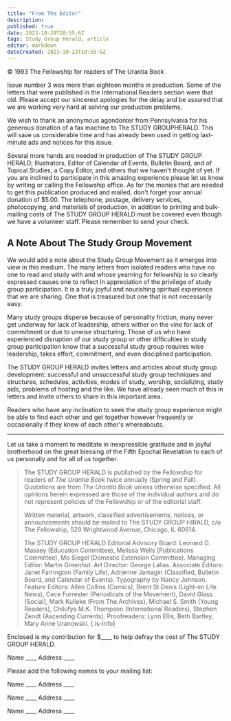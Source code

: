 ```yaml
---
title: "From The Editor"
description: 
published: true
date: 2023-10-29T10:55:6Z
tags: Study Group Herald, article
editor: markdown
dateCreated: 2023-10-23T10:55:6Z
---
```


<p class="v-card v-sheet theme--light gray lighten-3 px-2">© 1993 The Fellowship for readers of The Urantia Book</p>

Issue number 3 was more than eighteen months in production. Some of the letters that were published in the International Readers section were that old. Please accept our sincerest apologies for the delay and be assured that we are working very hard at solving our production problems.

We wish to thank an anonymous agondonter from Pennsylvania for his generous donation of a fax machine to The STUDY GROUPHERALD. This will save us considerable time and has already been used in getting last-minute ads and notices for this issue.

Several more hands are needed in production of The STUDY GROUP HERALD; Illustrators, Editor of Calendar of Events, Bulletin Board, and of Topical Studies, a Copy Editor, and others that we haven't thought of yet. If you are inclined to participate in this amazing experience please let us know by writing or calling the Fellowship office. As for the monies that are needed to get this publication produced and mailed, don't forget your annual donation of \$5.00. The telephone, postage, delivery services, photocopying, and materials of production, in addition to printing and bulk-mailing costs of The STUDY GROUP HERALD must be covered even though we have a volunteer staff. Please remember to send your check.

## A Note About The Study Group Movement

We would add a note about the Study Group Movement as it emerges into view in this medium. The many letters from isolated readers who have no one to read and study with and whose yearning for fellowship is so clearly expressed causes one to reflect in appreciation of the privilege of study group participation. It is a truly joyful and nourishing spiritual experience that we are sharing. One that is treasured but one that is not necessarily easy.

Many study groups disperse because of personality friction, many never get underway for lack of leadership, others wither on the vine for lack of commitment or due to unwise structuring. Those of us who have experienced disruption of our study group or other difficulties in study group participation know that a successful study group requires wise leadership, takes effort, commitment, and even disciplined participation.

The STUDY GROUP HERALD invites letters and articles about study group development: successful and unsuccessful study group techniques and structures, schedules, activities, modes of study, worship, socializing, study aids, problems of hosting and the like. We have already seen much of this in letters and invite others to share in this important area.

Readers who have any inclination to seek the study group experience might be able to find each other and get together however frequently or occasionally if they knew of each other's whereabouts.

---

Let us take a moment to meditate in inexpressible gratitude and in joyful brotherhood on the great blessing of the Fifth Epochal Revelation to each of us personally and for all of us together.

> The STUDY GROUP HERALD is published by the Fellowship for readers of _The Urantia Book_ twice annually (Spring and Fall). Quotations are from _The Urantia Book_ unless otherwise specified. All opinions herein expressed are those of the individual authors and do not represent policies of the Fellowship or of the editorial staff.
> 
> Written material, artwork, classified advertisements, notices, or announcements should be mailed to The STUDY GROUP HIRALD, c/o The Fellowship, 529 Wrightwood Avenue, Chicago, IL 60614.
> 
> The STUDY GROUP HERALD Editorial Advisory Board: Leonard D. Massey (Education Committee), Melissa Wells (Publications Committee), Mo Siegel (Domestic Extension Committee). Managing Editor: Martin Greenhut. Art Director: George Lallas. Associate Editors: Janet Farrington (Family Life), Adrienne Jamagin (Classified, Bulletin Board, and Calendar of Events). Typography by Nancy Johnson. Feature Editors: Allen Collins (Comics), Brent St Denis (Light-en Life News), Cece Forrester (Periodicals of the Movement), David Glass (Social), Mark Kulieke (From The Archives), Michael S. Smith (Young Readers), Chilufya M.K. Thompson (International Readers), Stephen Zendt (Ascending Currents). Proofreaders: Lynn Ellis, Beth Bartley, Mary Anne Uranowski.
{.is-info}

Enclosed is my contribution for \$\_\_\_\_ to help defray the cost of The STUDY GROUP HERALD.

Name \_\_\_\_
Address \_\_\_\_

Please add the following names to your mailing list:

Name \_\_\_\_
Address \_\_\_\_

Name \_\_\_\_
Address \_\_\_\_

Name \_\_\_\_
Address \_\_\_\_

